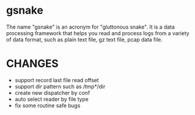 # gsnake
The name "gsnake" is an acronym for "gluttonous snake". It is a data processing
framework that helps you read and process logs from a variety of data format,
such as plain text file, gz text file, pcap data file.

# CHANGES
- support record last file read offset
- support dir pattern such as /tmp\*/dir
- create new dispatcher by conf
- auto select reader by file type
- fix some routine safe bugs